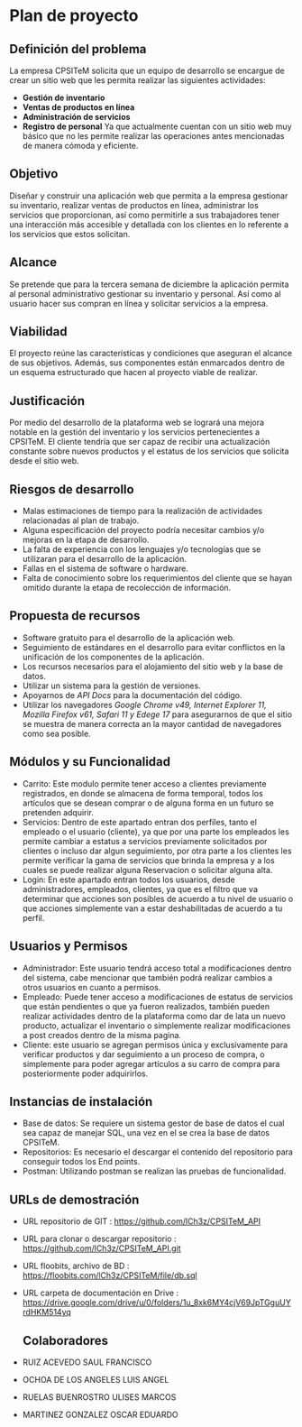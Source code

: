 # Plan de proyecto

## Definición del problema

La empresa CPSITeM solicita que un equipo de desarrollo se encargue de crear un sitio web que les permita realizar las siguientes actividades:
 - **Gestión de inventario**
 - **Ventas de productos en línea**
 - **Administración de servicios**
 - **Registro de personal**
Ya que actualmente cuentan con un sitio web muy básico que no les permite realizar las operaciones antes mencionadas de manera cómoda y eficiente.


## Objetivo

Diseñar y construir una aplicación web que permita a la empresa gestionar su inventario, realizar ventas de productos en línea, administrar los servicios que proporcionan, así como permitirle a sus trabajadores tener una interacción más accesible y detallada con los clientes en lo referente a los servicios que estos solicitan.


## Alcance

Se pretende que para la tercera semana de diciembre la aplicación permita al personal administrativo gestionar su inventario y personal. Así como al usuario hacer sus compran en línea y solicitar servicios a la empresa.


## Viabilidad
El proyecto reúne las características y condiciones que aseguran el alcance de sus objetivos. Además, sus componentes están enmarcados dentro de un esquema estructurado que hacen al proyecto viable de realizar.


## Justificación

Por medio del desarrollo de la plataforma web se logrará una mejora notable en la gestión del inventario y los servicios pertenecientes a CPSITeM. El cliente tendría que ser capaz de recibir una actualización constante sobre nuevos productos y el estatus de los servicios que solicita desde el sitio web.


## Riesgos de desarrollo

 - Malas estimaciones de tiempo para la realización de actividades relacionadas al plan de trabajo.
 - Alguna especificación del proyecto podría necesitar cambios y/o mejoras en la etapa de desarrollo.
 - La falta de experiencia con los lenguajes y/o tecnologías que se utilizaran para el desarrollo de la aplicación.
 - Fallas en el sistema de software o hardware.
 - Falta de conocimiento sobre los requerimientos del cliente que se hayan omitido durante la etapa de recolección de información.


## Propuesta de recursos

 - Software gratuito para el desarrollo de la aplicación web.
 - Seguimiento de estándares en el desarrollo para evitar conflictos en la unificación de los componentes de la aplicación.
 - Los recursos necesarios para el alojamiento del sitio web y la base de datos.
 - Utilizar un sistema para la gestión de versiones.
 - Apoyarnos de *API Docs* para la documentación del código.
 - Utilizar los navegadores *Google Chrome v49, Internet Explorer 11, Mozilla Firefox v61, Safari 11 y Edege 17* para asegurarnos de que el sitio se muestra de manera correcta an la mayor cantidad de navegadores como sea posible.


## Módulos y su Funcionalidad

-   Carrito: Este modulo permite tener acceso a clientes previamente registrados, en donde se almacena de forma temporal, todos los artículos que se desean comprar o de alguna forma en un futuro se pretenden adquirir.
-   Servicios: Dentro de este apartado entran dos perfiles, tanto el empleado o el usuario (cliente), ya que por una parte los empleados les permite cambiar a estatus a servicios previamente solicitados por clientes o incluso dar algun seguimiento, por otra parte a los clientes les permite verificar la gama de servicios que brinda la empresa y a los cuales se puede realizar alguna Reservacion o solicitar alguna alta.
-   Login: En este apartado entran todos los usuarios, desde administradores, empleados, clientes, ya que es el filtro que va determinar que acciones son posibles de acuerdo a tu nivel de usuario o que acciones simplemente van a estar deshabilitadas de acuerdo a tu perfil.

## Usuarios y Permisos

-   Administrador: Este usuario tendrá acceso total a modificaciones dentro del sistema, cabe mencionar que también podrá realizar cambios a otros usuarios en cuanto a permisos.
-   Empleado: Puede tener acceso a modificaciones de estatus de servicios que están pendientes o que ya fueron realizados, también pueden realizar actividades dentro de la plataforma como dar de lata un nuevo producto, actualizar el inventario o simplemente realizar modificaciones a post creados dentro de la misma pagina.
-   Cliente: este usuario se agregan permisos única y exclusivamente para verificar productos y dar seguimiento a un proceso de compra, o simplemente para poder agregar artículos a su carro de compra para posteriormente poder adquirirlos.

## Instancias de instalación
- Base de datos: Se requiere un sistema gestor de base de datos el cual sea capaz de manejar SQL, una vez en el se crea la base de datos CPSITeM.
- Repositorios: Es necesario el descargar el contenido del repositorio para conseguir todos los End points.
- Postman: Utilizando postman se realizan las pruebas de funcionalidad. 

## URLs de demostración

- URL repositorio de GIT :
	https://github.com/lCh3z/CPSITeM_API
- URL para clonar o descargar repositorio :
	https://github.com/lCh3z/CPSITeM_API.git
- URL floobits, archivo de BD :
	https://floobits.com/lCh3z/CPSITeM/file/db.sql
- URL carpeta de documentación en Drive :
	https://drive.google.com/drive/u/0/folders/1u_8xk6MY4cjV69JpTGguUYrdHKM514yq
	
	## Colaboradores

-   RUIZ ACEVEDO SAUL FRANCISCO
-   OCHOA DE LOS ANGELES LUIS ANGEL
-   RUELAS BUENROSTRO ULISES MARCOS
-   MARTINEZ GONZALEZ OSCAR EDUARDO
	

<!--stackedit_data:
eyJoaXN0b3J5IjpbMjA0MjQ1MjMyOCwxNzQ0NTM1MjEsMjEyOD
k3ODUxMCwtOTk5NjQ2MDg3LC04MzYwNDI5MjYsMTUwMDE2NTAx
OCwtMTc3NDQ3NTEyMCwtMTAxMDMyNTc5LC0yMTIzNzQwMzQ3LD
UxOTYwMjgzMCwtMTQ0NDE5ODIxMl19
-->